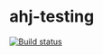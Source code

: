 # ahj-testing

[![Build status](https://ci.appveyor.com/api/projects/status/gi5d3f7rtmnesvwq?svg=true)](https://ci.appveyor.com/project/DmitriyAg1967/ahj-testing)